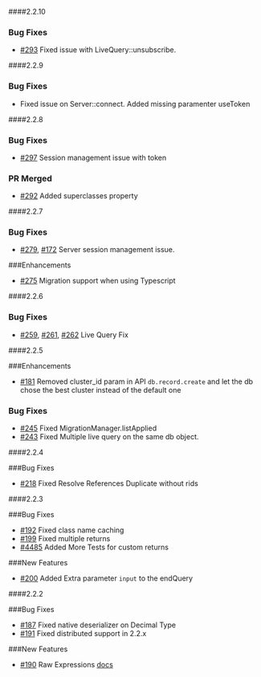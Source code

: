 ####2.2.10

### Bug Fixes

* [#293](https://github.com/orientechnologies/orientjs/issues/293) Fixed issue with LiveQuery::unsubscribe. 

####2.2.9

### Bug Fixes

* Fixed issue on Server::connect. Added missing paramenter useToken

####2.2.8

### Bug Fixes

* [#297](https://github.com/orientechnologies/orientjs/issues/297) Session management issue with token

### PR Merged

* [#292](https://github.com/orientechnologies/orientjs/pull/292) Added superclasses property 


####2.2.7

### Bug Fixes

* [#279](https://github.com/orientechnologies/orientjs/issues/279), [#172](https://github.com/orientechnologies/orientjs/issues/172) Server session management issue.

###Enhancements

* [#275](https://github.com/orientechnologies/orientjs/issues/275) Migration support when using Typescript

####2.2.6

### Bug Fixes

* [#259](https://github.com/orientechnologies/orientjs/issues/259), [#261](https://github.com/orientechnologies/orientjs/issues/261), [#262](https://github.com/orientechnologies/orientjs/issues/262) Live Query Fix

####2.2.5

###Enhancements

* [#181](https://github.com/orientechnologies/orientjs/issues/181) Removed cluster_id param in API `db.record.create` and let the db chose the best cluster instead of the default one

### Bug Fixes

* [#245](https://github.com/orientechnologies/orientjs/issues/245) Fixed MigrationManager.listApplied
* [#243](https://github.com/orientechnologies/orientjs/issues/243) Fixed Multiple live query on the same db object.

####2.2.4

###Bug Fixes

* [#218](https://github.com/orientechnologies/orientjs/issues/218) Fixed Resolve References Duplicate without rids

####2.2.3

###Bug Fixes

* [#192](https://github.com/orientechnologies/orientjs/issues/192) Fixed class name caching
* [#199](https://github.com/orientechnologies/orientjs/issues/199) Fixed multiple returns
* [#4485](https://github.com/orientechnologies/orientdb/issues/4485) Added More Tests for custom returns
 
###New Features

* [#200](https://github.com/orientechnologies/orientjs/issues/200) Added Extra parameter `input` to the endQuery

####2.2.2

###Bug Fixes

* [#187](https://github.com/orientechnologies/orientjs/issues/187) Fixed native deserializer on Decimal Type
* [#191](https://github.com/orientechnologies/orientjs/issues/191) Fixed distributed support in 2.2.x

###New Features

* [#190](https://github.com/orientechnologies/orientjs/pull/190) Raw Expressions [docs](https://github.com/orientechnologies/orientdb-docs/blob/master/OrientJS-Query-Insert.md#raw-expressions)
